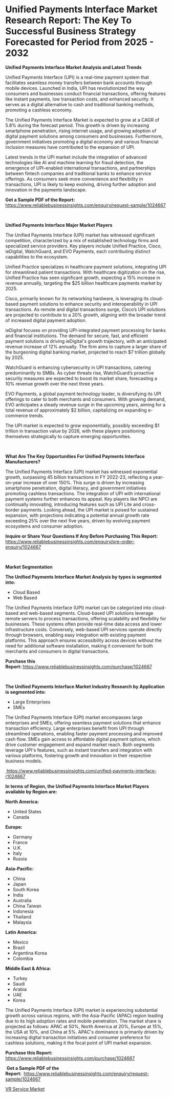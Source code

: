 <p><h1>Unified Payments Interface Market Research Report: The Key To Successful Business Strategy Forecasted for Period from 2025 - 2032</h1></p><p><strong>Unified Payments Interface Market Analysis and Latest Trends</strong></p>
<p><p>Unified Payments Interface (UPI) is a real-time payment system that facilitates seamless money transfers between bank accounts through mobile devices. Launched in India, UPI has revolutionized the way consumers and businesses conduct financial transactions, offering features like instant payments, low transaction costs, and enhanced security. It serves as a digital alternative to cash and traditional banking methods, promoting a cashless economy.</p><p>The Unified Payments Interface Market is expected to grow at a CAGR of 5.8% during the forecast period. This growth is driven by increasing smartphone penetration, rising internet usage, and growing adoption of digital payment solutions among consumers and businesses. Furthermore, government initiatives promoting a digital economy and various financial inclusion measures have contributed to the expansion of UPI.</p><p>Latest trends in the UPI market include the integration of advanced technologies like AI and machine learning for fraud detection, the emergence of UPI-enabled international transactions, and partnerships between fintech companies and traditional banks to enhance service offerings. As consumers seek more convenience and flexibility in transactions, UPI is likely to keep evolving, driving further adoption and innovation in the payments landscape.</p></p>
<p><strong>Get a Sample PDF of the Report:&nbsp;</strong> <a href="https://www.reliablebusinessinsights.com/enquiry/request-sample/1024667?utm_campaign=3134&utm_medium=2&utm_source=Github&utm_content=ia&utm_term=07032025&utm_id=unified-payments-interface">https://www.reliablebusinessinsights.com/enquiry/request-sample/1024667</a></p>
<p>&nbsp;</p>
<p><strong>Unified Payments Interface Major Market Players</strong></p>
<p><p>The Unified Payments Interface (UPI) market has witnessed significant competition, characterized by a mix of established technology firms and specialized service providers. Key players include Unified Practice, Cisco, ieDigital, WatchGuard, and EVO Payments, each contributing distinct capabilities to the ecosystem.</p><p>Unified Practice specializes in healthcare payment solutions, integrating UPI for streamlined patient transactions. With healthcare digitization on the rise, Unified Practice has seen significant growth, expecting a 15% increase in revenue annually, targeting the $25 billion healthcare payments market by 2025.</p><p>Cisco, primarily known for its networking hardware, is leveraging its cloud-based payment solutions to enhance security and interoperability in UPI transactions. As remote and digital transactions surge, Cisco’s UPI solutions are projected to contribute to a 20% growth, aligning with the broader trend of increased digital payment adoption.</p><p>ieDigital focuses on providing UPI-integrated payment processing for banks and financial institutions. The demand for secure, fast, and efficient payment solutions is driving ieDigital's growth trajectory, with an anticipated revenue increase of 12% annually. The firm aims to capture a larger share of the burgeoning digital banking market, projected to reach $7 trillion globally by 2025.</p><p>WatchGuard is enhancing cybersecurity in UPI transactions, catering predominantly to SMBs. As cyber threats rise, WatchGuard’s proactive security measures are expected to boost its market share, forecasting a 10% revenue growth over the next three years.</p><p>EVO Payments, a global payment technology leader, is diversifying its UPI offerings to cater to both merchants and consumers. With growing demand, EVO anticipates a steady revenue surge in the upcoming years, aiming for a total revenue of approximately $2 billion, capitalizing on expanding e-commerce trends.</p><p>The UPI market is expected to grow exponentially, possibly exceeding $1 trillion in transaction value by 2026, with these players positioning themselves strategically to capture emerging opportunities.</p></p>
<p>&nbsp;</p>
<p><strong>What Are The Key Opportunities For Unified Payments Interface Manufacturers?</strong></p>
<p><p>The Unified Payments Interface (UPI) market has witnessed exponential growth, surpassing 45 billion transactions in FY 2022-23, reflecting a year-on-year increase of over 150%. This surge is driven by increasing smartphone penetration, digital literacy, and government initiatives promoting cashless transactions. The integration of UPI with international payment systems further enhances its appeal. Key players like NPCI are continually innovating, introducing features such as UPI Lite and cross-border payments. Looking ahead, the UPI market is poised for sustained expansion, with projections indicating a potential annual growth rate exceeding 25% over the next five years, driven by evolving payment ecosystems and consumer adoption.</p></p>
<p><strong>Inquire or Share Your Questions If Any Before Purchasing This Report:</strong> <a href="https://www.reliablebusinessinsights.com/enquiry/pre-order-enquiry/1024667?utm_campaign=3134&utm_medium=2&utm_source=Github&utm_content=ia&utm_term=07032025&utm_id=unified-payments-interface">https://www.reliablebusinessinsights.com/enquiry/pre-order-enquiry/1024667</a></p>
<p>&nbsp;</p>
<p><strong>Market Segmentation</strong></p>
<p><strong>The Unified Payments Interface Market Analysis by types is segmented into:</strong></p>
<p><ul><li>Cloud Based</li><li>Web Based</li></ul></p>
<p><p>The Unified Payments Interface (UPI) market can be categorized into cloud-based and web-based segments. Cloud-based UPI solutions leverage remote servers to process transactions, offering scalability and flexibility for businesses. These systems often provide real-time data access and lower infrastructure costs. Conversely, web-based UPI services operate directly through browsers, enabling easy integration with existing payment platforms. This approach ensures accessibility across devices without the need for additional software installation, making it convenient for both merchants and consumers in digital transactions.</p></p>
<p><strong>Purchase this Report:&nbsp;</strong><a href="https://www.reliablebusinessinsights.com/purchase/1024667?utm_campaign=3134&utm_medium=2&utm_source=Github&utm_content=ia&utm_term=07032025&utm_id=unified-payments-interface">https://www.reliablebusinessinsights.com/purchase/1024667</a></p>
<p>&nbsp;</p>
<p><strong>The Unified Payments Interface Market Industry Research by Application is segmented into:</strong></p>
<p><ul><li>Large Enterprises</li><li>SMEs</li></ul></p>
<p><p>The Unified Payments Interface (UPI) market encompasses large enterprises and SMEs, offering seamless payment solutions that enhance transaction efficiency. Large enterprises benefit from UPI through streamlined operations, enabling faster payment processing and improved cash flow. SMEs gain access to affordable digital payment options, which drive customer engagement and expand market reach. Both segments leverage UPI's features, such as instant transfers and integration with various platforms, fostering growth and innovation in their respective business models.</p></p>
<p><a href="https://www.reliablebusinessinsights.com/unified-payments-interface-r1024667?utm_campaign=3134&utm_medium=2&utm_source=Github&utm_content=ia&utm_term=07032025&utm_id=unified-payments-interface">&nbsp;https://www.reliablebusinessinsights.com/unified-payments-interface-r1024667</a></p>
<p><strong>In terms of Region, the Unified Payments Interface Market Players available by Region are:</strong></p>
<p>
    <p> <strong> North America: </strong>
        <ul>
            <li>United States</li>
            <li>Canada</li>
        </ul>
        </p> 
    <p> <strong> Europe: </strong>
        <ul>
            <li>Germany</li>
            <li>France</li>
            <li>U.K.</li>
            <li>Italy</li>
            <li>Russia</li>
        </ul>
        </p> 
    <p> <strong> Asia-Pacific: </strong>
        <ul>
            <li>China</li>
            <li>Japan</li>
            <li>South Korea</li>
            <li>India</li>
            <li>Australia</li>
            <li>China Taiwan</li>
            <li>Indonesia</li>
            <li>Thailand</li>
            <li>Malaysia</li>
        </ul>
        </p> 
    <p> <strong> Latin America: </strong>
        <ul>
            <li>Mexico</li>
            <li>Brazil</li>
            <li>Argentina Korea</li>
            <li>Colombia</li>
        </ul>
        </p> 
    <p> <strong> Middle East & Africa: </strong>
        <ul>
            <li>Turkey</li>
            <li>Saudi</li>
            <li>Arabia</li>
            <li>UAE</li>
            <li>Korea</li>
        </ul>
    </p>
    </p>
<p><p>The Unified Payments Interface (UPI) market is experiencing substantial growth across various regions, with the Asia-Pacific (APAC) region leading due to its high adoption rates and mobile penetration. The market share is projected as follows: APAC at 50%, North America at 20%, Europe at 15%, the USA at 10%, and China at 5%. APAC's dominance is primarily driven by increasing digital transaction initiatives and consumer preference for cashless solutions, making it the focal point of UPI market expansion.</p></p>
<p><strong>Purchase this Report: </strong><a href="https://www.reliablebusinessinsights.com/purchase/1024667?utm_campaign=3134&utm_medium=2&utm_source=Github&utm_content=ia&utm_term=07032025&utm_id=unified-payments-interface">https://www.reliablebusinessinsights.com/purchase/1024667</a></p>
<p>&nbsp;<strong>Get a Sample PDF of the Report:&nbsp;&nbsp;</strong><a href="https://www.reliablebusinessinsights.com/enquiry/request-sample/1024667?utm_campaign=3134&utm_medium=2&utm_source=Github&utm_content=ia&utm_term=07032025&utm_id=unified-payments-interface">https://www.reliablebusinessinsights.com/enquiry/request-sample/1024667</a></p>
<p><strong></strong></p>
<p><p><a href="https://github.com/djarixneoza/Market-Research-Report-List-1/blob/main/vr-service-market.md?utm_campaign=3134&utm_medium=2&utm_source=Github&utm_content=ia&utm_term=07032025&utm_id=unified-payments-interface">VR Service Market</a></p></p>